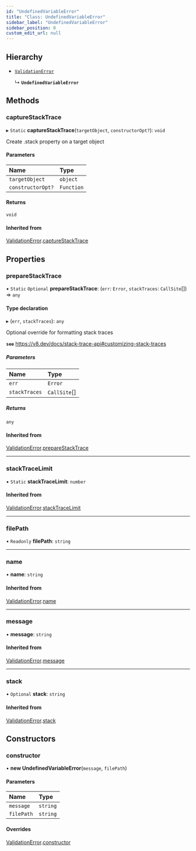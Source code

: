 ```yaml
---
id: "UndefinedVariableError"
title: "Class: UndefinedVariableError"
sidebar_label: "UndefinedVariableError"
sidebar_position: 0
custom_edit_url: null
---
```


## Hierarchy

- [`ValidationError`](ValidationError)

  ↳ **`UndefinedVariableError`**

## Methods

### captureStackTrace

▸ `Static` **captureStackTrace**(`targetObject`, `constructorOpt?`): `void`

Create .stack property on a target object

#### Parameters

| Name | Type |
| :------ | :------ |
| `targetObject` | `object` |
| `constructorOpt?` | `Function` |

#### Returns

`void`

#### Inherited from

[ValidationError](ValidationError).[captureStackTrace](ValidationError#capturestacktrace)

## Properties

### prepareStackTrace

▪ `Static` `Optional` **prepareStackTrace**: (`err`: `Error`, `stackTraces`: `CallSite`[]) => `any`

#### Type declaration

▸ (`err`, `stackTraces`): `any`

Optional override for formatting stack traces

**`see`** https://v8.dev/docs/stack-trace-api#customizing-stack-traces

##### Parameters

| Name | Type |
| :------ | :------ |
| `err` | `Error` |
| `stackTraces` | `CallSite`[] |

##### Returns

`any`

#### Inherited from

[ValidationError](ValidationError).[prepareStackTrace](ValidationError#preparestacktrace)

___

### stackTraceLimit

▪ `Static` **stackTraceLimit**: `number`

#### Inherited from

[ValidationError](ValidationError).[stackTraceLimit](ValidationError#stacktracelimit)

___

### filePath

• `Readonly` **filePath**: `string`

___

### name

• **name**: `string`

#### Inherited from

[ValidationError](ValidationError).[name](ValidationError#name)

___

### message

• **message**: `string`

#### Inherited from

[ValidationError](ValidationError).[message](ValidationError#message)

___

### stack

• `Optional` **stack**: `string`

#### Inherited from

[ValidationError](ValidationError).[stack](ValidationError#stack)

## Constructors

### constructor

• **new UndefinedVariableError**(`message`, `filePath`)

#### Parameters

| Name | Type |
| :------ | :------ |
| `message` | `string` |
| `filePath` | `string` |

#### Overrides

[ValidationError](ValidationError).[constructor](ValidationError#constructor)
